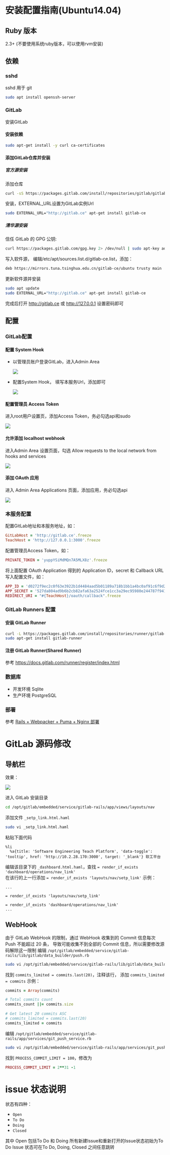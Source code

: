 # 安装配置指南(Ubuntu14.04)

## Ruby 版本
  2.3+ (不要使用系统ruby版本，可以使用rvm安装)
## 依赖
### sshd
sshd 用于 git
```bash
sudo apt install openssh-server
```
### GitLab
安装GitLab
#### 安装依赖
```bash
sudo apt-get install -y curl ca-certificates
```
#### 添加GitLab仓库并安装
##### 官方源安装
添加仓库
```bash
curl -sS https://packages.gitlab.com/install/repositories/gitlab/gitlab-ce/script.deb.sh | sudo bash
```
安装，EXTERNAL_URL设置为GitLab实例Url
```bash
sudo EXTERNAL_URL="http://gitlab.ce" apt-get install gitlab-ce
```
##### 清华源安装
信任 GitLab 的 GPG 公钥:
```bash
curl https://packages.gitlab.com/gpg.key 2> /dev/null | sudo apt-key add - &>/dev/null
```
写入软件源， 编辑/etc/apt/sources.list.d/gitlab-ce.list，添加：
```bash
deb https://mirrors.tuna.tsinghua.edu.cn/gitlab-ce/ubuntu trusty main
```
更新软件源并安装
```bash
sudo apt update
sudo EXTERNAL_URL="http://gitlab.ce" apt-get install gitlab-ce
```
完成后打开 http://gitlab.ce 或 http://127.0.0.1 设置密码即可

## 配置
### GitLab配置
#### 配置 System Hook
* 以管理员账户登录GitLab，进入Admin Area

  ![](.md-imgs/admin-area.png)
* 配置System Hook， 填写本服务Url，添加即可

  ![](.md-imgs/systemhook.png)
#### 配置管理员 Access Token
进入root用户设置页，添加Access Token，务必勾选api和sudo

![](.md-imgs/access-token.png)
#### 允许添加 localhost webhook
进入Admin Area 设置页面，勾选 Allow requests to the local network from hooks and services

![](.md-imgs/allow-localhost.png)
#### 添加 OAuth 应用
进入 Admin Area Applications 页面，添加应用，务必勾选api

![](.md-imgs/application.png)



### 本服务配置
配置GitLab地址和本服务地址，如：
```ruby
GitLabHost = 'http://gitlab.ce'.freeze
TeachHost = 'http://127.0.0.1:3000'.freeze
```
配置管理员Access Token，如：
```ruby
PRIVATE_TOKEN = 'yuppYSiMdMQn7A5MLX8z'.freeze
```
将上面配置 OAuth Application 得到的 Application ID，secret 和 Callback URL
写入配置文件，如：
```ruby
APP_ID = 'd0272f9ec2c0f63e3922b1d4484aad5b01189a718b1bb1a4bc0af91c6f9d262f'.freeze
APP_SECRET = '527da804ad9b6b2cb82afa63a2524fce1cc3a29ec95980e244787f941c6876ca'.freeze
REDIRECT_URI = "#{TeachHost}/oauth/callback".freeze
```

### GitLab Runners 配置
#### 安装 GitLab Runner
```bash
curl -L https://packages.gitlab.com/install/repositories/runner/gitlab-runner/script.deb.sh | sudo bash
sudo apt-get install gitlab-runner
```
#### 注册 GitLab Runner(Shared Runner)
参考 https://docs.gitlab.com/runner/register/index.html

### 数据库
+ 开发环境 Sqlite
+ 生产环境 PostgreSQL

### 部署
参考 [Rails + Webpacker + Puma + Nginx 部署](https://luocaodan.github.io/2019/01/01/Rails+Webpacker+Puma+Nginx_deploy/)

# GitLab 源码修改
## 导航栏
效果：

![](.md-imgs/navbar.png)

进入 GitLab 安装目录
```bash
cd /opt/gitlab/embedded/service/gitlab-rails/app/views/layouts/nav
```
添加文件 `_setp_link.html.haml`
```bash
sudo vi _setp_link.html.haml
```
粘贴下面代码
```haml
%li
  %a{title: 'Software Engineering Teach Platform', 'data-toggle': 'tooltip', href: 'http://10.2.28.170:3000', target: '_blank'} 软工平台
```
编辑该目录下的 `_dashboard.html.haml`，查找 
`= render_if_exists 'dashboard/operations/nav_link'`<br/>
在该行的上一行添加 `= render_if_exists 'layouts/nav/setp_link'`
示例：
```haml
...

= render_if_exists 'layouts/nav/setp_link'

= render_if_exists 'dashboard/operations/nav_link'
...
```
## WebHook
由于 GitLab WebHook 的限制，通过 WebHook 收集到的 Commit 信息每次 Push 不能超过 20 条，
导致可能收集不到全部的 Commit 信息，所以需要修改源码解除这一限制
编辑 `/opt/gitlab/embedded/service/gitlab-rails/lib/gitlab/data_builder/push.rb`
```bash
sudo vi /opt/gitlab/embedded/service/gitlab-rails/lib/gitlab/data_builder/push.rb
```
找到 `commits_limited = commits.last(20)`，注释该行，
添加 `commits_limited = commits`
示例：
```ruby
commits = Array(commits)

# Total commits count
commits_count ||= commits.size
 
# Get latest 20 commits ASC 
# commits_limited = commits.last(20)
commits_limited = commits
```
编辑 `/opt/gitlab/embedded/service/gitlab-rails/app/services/git_push_service.rb`
```bash
sudo vi /opt/gitlab/embedded/service/gitlab-rails/app/services/git_push_service.rb
```
找到 `PROCESS_COMMIT_LIMIT = 100`，修改为
```ruby
PROCESS_COMMIT_LIMIT = 2**31 -1
```
# issue 状态说明
状态有四种：
- `Open`
- `To Do`
- `Doing`
- `Closed`

其中 Open 包括To Do 和 Doing
所有新建Issue和重新打开的Issue状态初始为To Do
Issue 状态可在To Do, Doing, Closed 之间任意跳转
